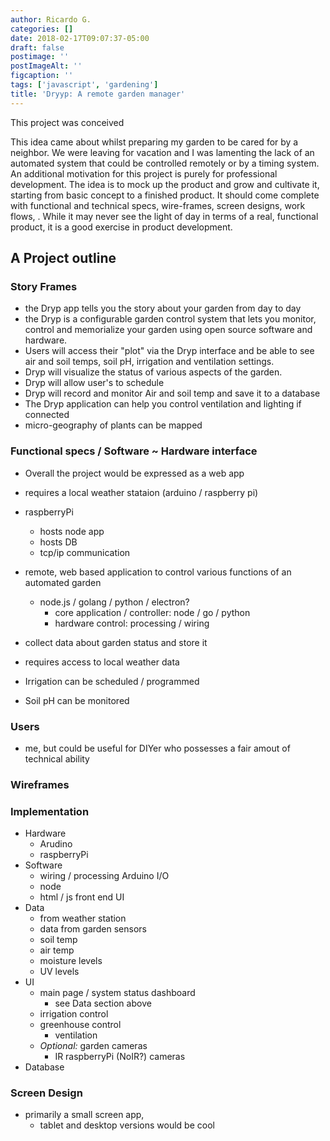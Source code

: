 ```yaml
---
author: Ricardo G.
categories: []
date: 2018-02-17T09:07:37-05:00
draft: false
postimage: ''
postImageAlt: ''
figcaption: ''
tags: ['javascript', 'gardening']
title: 'Dryyp: A remote garden manager'
---
```


This project was conceived 

This idea came about whilst preparing my garden to be cared for by a neighbor. We were leaving for vacation and I was lamenting the lack of an automated system that could be controlled remotely or by a timing system. An additional motivation for this project is purely for professional development. The idea is to mock up the  product and grow and cultivate it, starting from basic concept to a finished product. It should come complete with functional and technical specs, wire-frames, screen designs, work flows, . While it may never see the light of day in terms of a real, functional product, it is a good exercise in product development.

<!--more-->

## A Project outline

### Story Frames

- the Dryp app tells you the story about your garden from day to day
- the Dryp is a configurable garden control system that lets you monitor, control and memorialize your garden using open source software and hardware.
- Users will access their "plot" via the Dryp interface and be able to see air and soil temps, soil pH, irrigation and ventilation settings.
- Dryp will visualize the status of various aspects of the garden.
- Dryp will allow user's to schedule
- Dryp will record and monitor Air and soil temp and save it to a database
- The Dryp application can help you control ventilation and lighting if connected
- micro-geography of plants can be mapped

### Functional specs / Software ~ Hardware interface

- Overall the project would be expressed as a web app
- requires a local weather stataion (arduino / raspberry pi)
- raspberryPi
  - hosts node app
  - hosts DB
  - tcp/ip communication
- remote, web based application to control various functions of an automated garden
  - node.js / golang / python / electron?
    - core application / controller: node / go / python
    - hardware control: processing / wiring
- collect data about garden status and store it
- requires access to local weather data

- Irrigation can be scheduled / programmed
- Soil pH can be monitored

### Users

- me, but could be useful for DIYer who possesses a fair amout of technical ability

### Wireframes

### Implementation

- Hardware
  - Arudino
  - raspberryPi
- Software
  - wiring / processing Arduino I/O
  - node
  - html / js front end UI
- Data
  - from weather station
  - data from garden sensors
  - soil temp
  - air temp
  - moisture levels
  - UV levels
- UI
  - main page / system status dashboard
    - see Data section above
  - irrigation control
  - greenhouse control
    - ventilation
  - _Optional:_ garden cameras
    - IR raspberryPi (NoIR?) cameras
- Database

### Screen Design

- primarily a small screen app,
  - tablet and desktop versions would be cool
